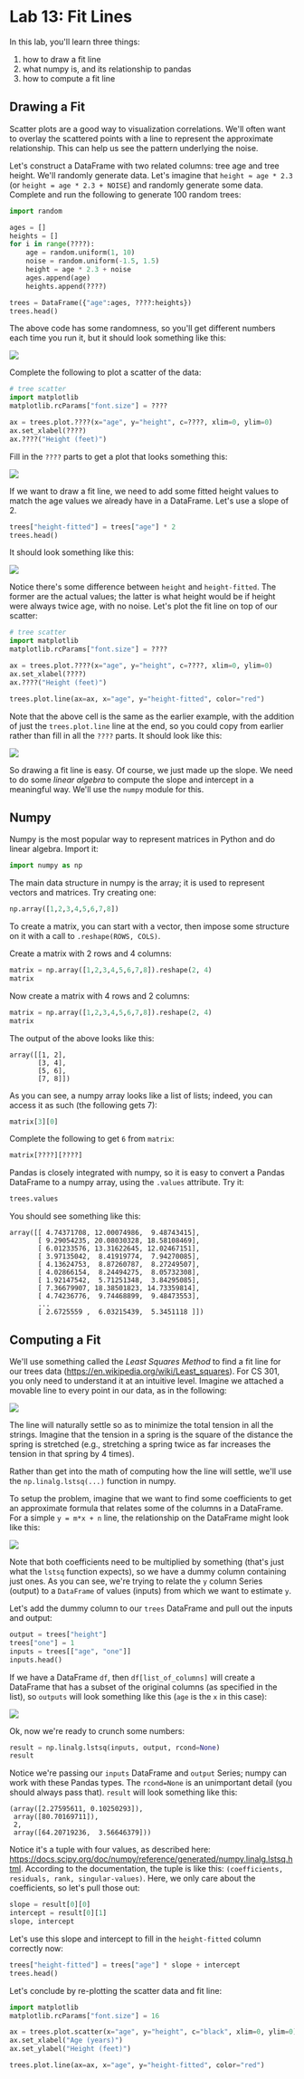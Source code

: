 # Lab 13: Fit Lines

In this lab, you'll learn three things:

1. how to draw a fit line
2. what numpy is, and its relationship to pandas
3. how to compute a fit line

## Drawing a Fit

Scatter plots are a good way to visualization correlations.  We'll
often want to overlay the scattered points with a line to represent
the approximate relationship.  This can help us see the pattern
underlying the noise.

Let's construct a DataFrame with two related columns: tree age and
tree height.  We'll randomly generate data.  Let's imagine that
`height ≈ age * 2.3` (or `height = age * 2.3 + NOISE`) and randomly
generate some data.  Complete and run the following to generate 100
random trees:

```python
import random

ages = []
heights = []
for i in range(????):
    age = random.uniform(1, 10)
    noise = random.uniform(-1.5, 1.5)
    height = age * 2.3 + noise
    ages.append(age)
    heights.append(????)

trees = DataFrame({"age":ages, ????:heights})
trees.head()
```

The above code has some randomness, so you'll get different numbers
each time you run it, but it should look something like this:

<img src="tree-df.png">

Complete the following to plot a scatter of the data:

```python
# tree scatter
import matplotlib
matplotlib.rcParams["font.size"] = ????

ax = trees.plot.????(x="age", y="height", c=????, xlim=0, ylim=0)
ax.set_xlabel(????)
ax.????("Height (feet)")
```

Fill in the `????` parts to get a plot that looks something this:

<img src="scatter.png">

If we want to draw a fit line, we need to add some fitted height
values to match the age values we already have in a DataFrame.
Let's use a slope of 2.

```python
trees["height-fitted"] = trees["age"] * 2
trees.head()
```

It should look something like this:

<img src="tree-df-2.png">

Notice there's some difference between `height` and `height-fitted`.
The former are the actual values; the latter is what height would be
if height were always twice age, with no noise.  Let's plot the fit
line on top of our scatter:

```python
# tree scatter
import matplotlib
matplotlib.rcParams["font.size"] = ????

ax = trees.plot.????(x="age", y="height", c=????, xlim=0, ylim=0)
ax.set_xlabel(????)
ax.????("Height (feet)")

trees.plot.line(ax=ax, x="age", y="height-fitted", color="red")
```

Note that the above cell is the same as the earlier example, with the
addition of just the `trees.plot.line` line at the end, so you could
copy from earlier rather than fill in all the `????` parts.  It should
look like this:

<img src="scatter-2.png">

So drawing a fit line is easy.  Of course, we just made up the slope.
We need to do some *linear algebra* to compute the slope and intercept
in a meaningful way.  We'll use the `numpy` module for this.

## Numpy

Numpy is the most popular way to represent matrices in Python and do
linear algebra.  Import it:

```python
import numpy as np
```

The main data structure in numpy is the array; it is used to represent
vectors and matrices.  Try creating one:

```python
np.array([1,2,3,4,5,6,7,8])
```

To create a matrix, you can start with a vector, then impose some
structure on it with a call to `.reshape(ROWS, COLS)`.

Create a matrix with 2 rows and 4 columns:

```python
matrix = np.array([1,2,3,4,5,6,7,8]).reshape(2, 4)
matrix
```

Now create a matrix with 4 rows and 2 columns:

```python
matrix = np.array([1,2,3,4,5,6,7,8]).reshape(2, 4)
matrix
```

The output of the above looks like this:

```
array([[1, 2],
       [3, 4],
       [5, 6],
       [7, 8]])
```

As you can see, a numpy array looks like a list of lists; indeed, you
can access it as such (the following gets 7):

```python
matrix[3][0]
```

Complete the following to get `6` from `matrix`:

```python
matrix[????][????]
```

Pandas is closely integrated with numpy, so it is easy to convert a
Pandas DataFrame to a numpy array, using the `.values` attribute.  Try
it:

```python
trees.values
```

You should see something like this:

```
array([[ 4.74371708, 12.00074986,  9.48743415],
       [ 9.29054235, 20.08030328, 18.58108469],
       [ 6.01233576, 13.31622645, 12.02467151],
       [ 3.97135042,  8.41919774,  7.94270085],
       [ 4.13624753,  8.87260787,  8.27249507],
       [ 4.02866154,  8.24494275,  8.05732308],
       [ 1.92147542,  5.71251348,  3.84295085],
       [ 7.36679907, 18.38501823, 14.73359814],
       [ 4.74236776,  9.74468899,  9.48473553],
       ...
       [ 2.6725559 ,  6.03215439,  5.3451118 ]])
```

## Computing a Fit

We'll use something called the *Least Squares Method* to find a fit
line for our trees data (https://en.wikipedia.org/wiki/Least_squares).
For CS 301, you only need to understand it at an intuitive level.
Imagine we attached a movable line to every point in our data, as in
the following:

<img src="springs.png">

The line will naturally settle so as to minimize the total tension in
all the strings.  Imagine that the tension in a spring is the square
of the distance the spring is stretched (e.g., stretching a spring
twice as far increases the tension in that spring by 4 times).

Rather than get into the math of computing how the line will settle,
we'll use the `np.linalg.lstsq(...)` function in numpy.

To setup the problem, imagine that we want to find some coefficients
to get an approximate formula that relates some of the columns in a
DataFrame.  For a simple `y = m*x + n` line, the relationship on the
DataFrame might look like this:

<img src="columns.png">

Note that both coefficients need to be multiplied by something (that's
just what the `lstsq` function expects), so we have a dummy column
containing just ones.  As you can see, we're trying to relate the `y`
column Series (output) to a `DataFrame` of values (inputs) from which
we want to estimate `y`.

Let's add the dummy column to our `trees` DataFrame and pull out the
inputs and output:

```python
output = trees["height"]
trees["one"] = 1
inputs = trees[["age", "one"]]
inputs.head()
```

If we have a DataFrame `df`, then `df[list_of_columns]` will create a
DataFrame that has a subset of the original columns (as specified in
the list), so `outputs` will look something like this (`age` is the
`x` in this case):

<img src="inputs.png">

Ok, now we're ready to crunch some numbers:

```python
result = np.linalg.lstsq(inputs, output, rcond=None)
result
```

Notice we're passing our `inputs` DataFrame and `output` Series; numpy
can work with these Pandas types.  The `rcond=None` is an unimportant
detail (you should always pass that).  `result` will look something
like this:

```
(array([2.27595611, 0.10250293]),
 array([80.70169711]),
 2,
 array([64.20719236,  3.56646379]))
```

Notice it's a tuple with four values, as described here:
https://docs.scipy.org/doc/numpy/reference/generated/numpy.linalg.lstsq.html.
According to the documentation, the tuple is like this:
`(coefficients, residuals, rank, singular-values)`.  Here, we only
care about the coefficients, so let's pull those out:

```python
slope = result[0][0]
intercept = result[0][1]
slope, intercept
```

Let's use this slope and intercept to fill in the `height-fitted` column correctly now:

```python
trees["height-fitted"] = trees["age"] * slope + intercept
trees.head()
```

Let's conclude by re-plotting the scatter data and fit line:

```python
import matplotlib
matplotlib.rcParams["font.size"] = 16

ax = trees.plot.scatter(x="age", y="height", c="black", xlim=0, ylim=0)
ax.set_xlabel("Age (years)")
ax.set_ylabel("Height (feet)")

trees.plot.line(ax=ax, x="age", y="height-fitted", color="red")
```
